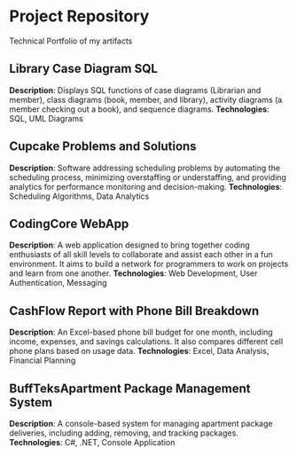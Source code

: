 # Project Repository
Technical Portfolio of my artifacts 

## Library Case Diagram SQL
**Description**: Displays SQL functions of case diagrams (Librarian and member), class diagrams (book, member, and library), activity diagrams (a member checking out a book), and sequence diagrams.
**Technologies**: SQL, UML Diagrams

## Cupcake Problems and Solutions
**Description**: Software addressing scheduling problems by automating the scheduling process, minimizing overstaffing or understaffing, and providing analytics for performance monitoring and decision-making.
**Technologies**: Scheduling Algorithms, Data Analytics

## CodingCore WebApp
**Description**: A web application designed to bring together coding enthusiasts of all skill levels to collaborate and assist each other in a fun environment. It aims to build a network for programmers to work on projects and learn from one another.
**Technologies**: Web Development, User Authentication, Messaging

## CashFlow Report with Phone Bill Breakdown
**Description**: An Excel-based phone bill budget for one month, including income, expenses, and savings calculations. It also compares different cell phone plans based on usage data.
**Technologies**: Excel, Data Analysis, Financial Planning

## BuffTeksApartment Package Management System
**Description**: A console-based system for managing apartment package deliveries, including adding, removing, and tracking packages.
**Technologies**: C#, .NET, Console Application
